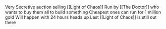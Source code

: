Very Secretive auction selling [[Light of Chaos]]
Run by [[The Doctor]] who wants to buy them all to build something
Cheapest ones can run for 1 million gold
Will happen with 24 hours heads up
Last [[Light of Chaos]] is still out there
